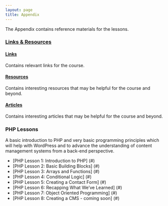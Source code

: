 ```yaml
---
layout: page
title: Appendix
---
```

<p class="message">
The Appendix contains reference materials for the lessons.
</p>

### <a href="/appendix/links-resources/">Links & Resources</a>
#### <a href="/appendix/links-resources/#links">Links</a>

Contains relevant links for the course.

#### <a href="/appendix/links-resources/#resources">Resources</a>

Contains interesting resources that may be helpful for the course and beyond.

#### <a href="/appendix/links-resources/#articles">Articles</a>

Contains interesting articles that may be helpful for the course and beyond.

### PHP Lessons

A basic introduction to PHP and very basic programming principles which will help with WordPress and to advance the understanding of content management systems from a back-end perspective.

* [PHP Lesson 1: Introduction to PHP] (#)
* [PHP Lesson 2: Basic Building Blocks] (#)
* [PHP Lesson 3: Arrays and Functions] (#)
* [PHP Lesson 4: Conditional Logic] (#)
* [PHP Lesson 5: Creating a Contact Form] (#)
* [PHP Lesson 6: Recapping What We’ve Learned] (#)
* [PHP Lesson 7: Object Oriented Programming] (#)
* [PHP Lesson 8: Creating a CMS - coming soon] (#)


